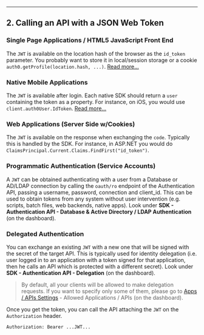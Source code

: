 ---

## 2. Calling an API with a JSON Web Token

### <span class="icon icon-budicon-374" style="font-size: 16px;"></span> Single Page Applications / HTML5 JavaScript Front End

The `JWT` is available on the location hash of the browser as the `id_token` parameter. You probably want to store it in local/session storage or a cookie `auth0.getProfile(location.hash, ...)`. <a href="singlepageapp-tutorial">Read more...</a>

### <span class="icon icon-budicon-243" style="font-size: 16px;"></span> Native Mobile Applications

The `JWT` is available after login. Each native SDK should return a `user` containing the token as a property. For instance, on iOS, you would use `client.auth0User.IdToken`. <a href="nativeapps">Read more...</a>

### <span class="icon icon-budicon-661" style="font-size: 16px;"></span> Web Applications (Server Side w/Cookies)

The `JWT` is available on the response when exchanging the `code`. Typically this is handled by the SDK. For instance, in ASP.NET you would do `ClaimsPrincipal.Current.Claims.FindFirst("id_token")`.

### <span class="icon icon-budicon-280" style="font-size: 16px;"></span> Programmatic Authentication (Service Accounts)

A `JWT` can be obtained authenticating with a user from a Database or AD/LDAP connection by calling the `oauth/ro` endpoint of the Authentication API, passing a username, password, connection and client_id. This can be used to obtain tokens from any system without user intervention (e.g. scripts, batch files, web backends, native apps). Look under **SDK - Authentication API - Database & Active Directory / LDAP Authentication** (on the dashboard).

### <span class="icon icon-budicon-292" style="font-size: 16px;"></span> Delegated Authentication

You can exchange an existing `JWT` with a new one that will be signed with the secret of the target API. This is typically used for identity delegation (i.e. user logged in to an application with a token signed for that application, then he calls an API which is protected with a different secret). Look under **SDK - Authentication API - Delegation** (on the dashboard).

> By default, all your clients will be allowed to make delegation requests. If you want to specify only some of them, please go to <a href="${uiAppSettingsURL}">Apps / APIs Settings</a> - Allowed Applications / APIs (on the dashboard).

Once you get the token, you can call the API attaching the `JWT` on the `Authorization` header.

    Authorization: Bearer ...JWT...
